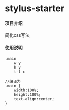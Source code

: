 # stylus-starter

#### 项目介绍
简化css写法

#### 使用说明

```
.main 
    w y 
    h y 
    t-l c 

//编译为
.main {
    width:100%;
    height:100%;
    text-align:center;
}    


```
